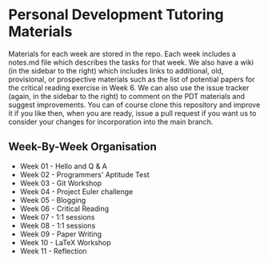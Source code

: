 # Personal Development Tutoring Materials

Materials for each week are stored in the repo. Each week includes a notes.md file which describes the tasks for that week. We also have a wiki (in the sidebar to the right) which includes links to additional, old, provisional, or prospective materials such as the list of potential papers for the critical reading exercise in Week 6. We can also use the issue tracker (again, in the sidebar to the right) to comment on the PDT materials and suggest improvements. You can of course clone this repository and improve it if you like then, when you are ready, issue a pull request if you want us to consider your changes for incorporation into the main branch.

## Week-By-Week Organisation
+ Week 01 - Hello and Q & A
+ Week 02 - Programmers' Aptitude Test
+ Week 03 - Git Workshop
+ Week 04 - Project Euler challenge
+ Week 05 - Blogging
+ Week 06 - Critical Reading
+ Week 07 - 1:1 sessions
+ Week 08 - 1:1 sessions
+ Week 09 - Paper Writing
+ Week 10 - LaTeX Workshop
+ Week 11 - Reflection

